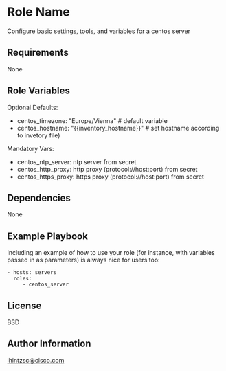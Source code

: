 Role Name
=========

Configure basic settings, tools, and variables for a centos server

Requirements
------------

None

Role Variables
--------------

Optional Defaults:

  - centos_timezone: "Europe/Vienna" # default variable
  - centos_hostname: "{{inventory_hostname}}" # set hostname according to invetory file)

Mandatory Vars:

  - centos_ntp_server: ntp server from secret
  - centos_http_proxy: http proxy (protocol://host:port) from secret
  - centos_https_proxy: https proxy (protocol://host:port) from secret


Dependencies
------------

None

Example Playbook
----------------

Including an example of how to use your role (for instance, with variables passed in as parameters) is always nice for users too:

    - hosts: servers
      roles:
         - centos_server

License
-------

BSD

Author Information
------------------

lhintzsc@cisco.com